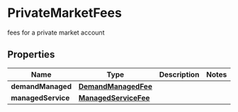 

# PrivateMarketFees

fees for a private market account

## Properties

| Name | Type | Description | Notes |
|------------ | ------------- | ------------- | -------------|
|**demandManaged** | [**DemandManagedFee**](DemandManagedFee.md) |  |  |
|**managedService** | [**ManagedServiceFee**](ManagedServiceFee.md) |  |  |



